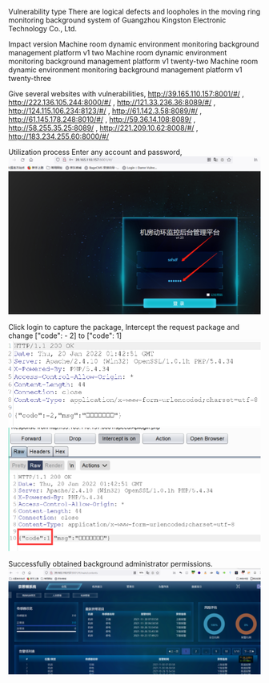 Vulnerability type
There are logical defects and loopholes in the moving ring monitoring background system of Guangzhou Kingston Electronic Technology Co., Ltd.

Impact version
Machine room dynamic environment monitoring background management platform v1 two
Machine room dynamic environment monitoring background management platform v1 twenty-two
Machine room dynamic environment monitoring background management platform v1 twenty-three

Give several websites with vulnerabilities,
http://39.165.110.157:8001/#/ , http://222.136.105.244:8000/#/ , http://121.33.236.36:8089/#/ , http://124.115.106.234:8123/#/ , http://61.142.3.58:8089/#/ , http://61.145.178.248:8010/#/ , http://59.36.14.108:8089/ , http://58.255.35.25:8089/ , http://221.209.10.62:8008/#/ , http://183.234.255.60:8000/#/

Utilization process
Enter any account and password,
![image](图片1.png)

Click login to capture the package, Intercept the request package and change ["code": - 2] to ["code": 1]
![image](2.png)
![image](3.png)

Successfully obtained background administrator permissions.
![image](4.png)
